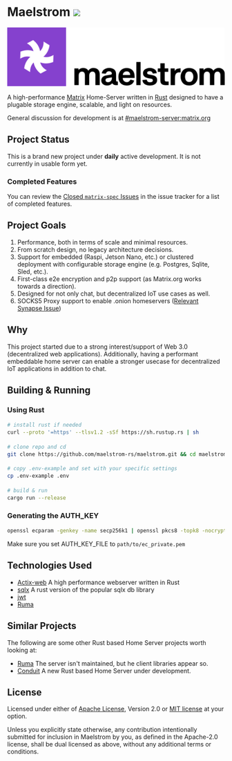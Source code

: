 # Maelstrom ![](https://github.com/maelstrom-rs/maelstrom/workflows/Build/badge.svg)

<img src="./.github/logo-banner.svg">

A high-performance [Matrix](https://matrix.org) Home-Server written in [Rust](rust-lang.org) designed to have a plugable storage engine, scalable, and light on resources.

General discussion for development is at [#maelstrom-server:matrix.org](https://matrix.to/#/#maelstrom-server:matrix.org)

## Project Status

This is a brand new project under **daily** active development. It is not currently in usable form yet.

### Completed Features

You can review the [Closed `matrix-spec` Issues](https://github.com/maelstrom-rs/maelstrom/issues?q=is%3Aissue+is%3Aclosed+sort%3Acreated-asc+label%3Amatrix-spec+) in the issue tracker for a list of completed features.

## Project Goals

1. Performance, both in terms of scale and minimal resources.
2. From scratch design, no legacy architecture decisions.
3. Support for embedded (Raspi, Jetson Nano, etc.) or clustered deployment with configurable storage engine (e.g. Postgres, Sqlite, Sled, etc.).
4. First-class e2e encryption and p2p support (as Matrix.org works towards a direction).
5. Designed for not only chat, but decentralized IoT use cases as well.
6. SOCKS5 Proxy support to enable .onion homeservers ([Relevant Synapse Issue](https://github.com/matrix-org/synapse/issues/7088))

## Why

This project started due to a strong interest/support of Web 3.0 (decentralized web applications). Additionally,
having a performant embeddable home server can enable a stronger usecase for decentralized IoT applications in addition to chat.

## Building & Running

### Using Rust

```bash
# install rust if needed
curl --proto '=https' --tlsv1.2 -sSf https://sh.rustup.rs | sh

# clone repo and cd
git clone https://github.com/maelstrom-rs/maelstrom.git && cd maelstrom

# copy .env-example and set with your specific settings
cp .env-example .env

# build & run
cargo run --release
```

### Generating the AUTH_KEY

```bash
openssl ecparam -genkey -name secp256k1 | openssl pkcs8 -topk8 -nocrypt -out ec_private.pem
```

Make sure you set AUTH_KEY_FILE to `path/to/ec_private.pem`

## Technologies Used

- [Actix-web](https://actix.rs) A high performance webserver written in Rust
- [sqlx](https://github.com/launchbadge/sqlx) A rust version of the popular sqlx db library
- [jwt](https://jwt.io)
- [Ruma](https://github.com/ruma)

## Similar Projects

The following are some other Rust based Home Server projects worth looking at:

- [Ruma](https://github.com/ruma) The server isn't maintained, but he client libraries appear so.
- [Conduit](https://git.koesters.xyz/timo/conduit) A new Rust based Home Server under development.

## License

Licensed under either of [Apache License](LICENSE-APACHE), Version
2.0 or [MIT license](LICENSE-MIT) at your option.

Unless you explicitly state otherwise, any contribution intentionally submitted
for inclusion in Maelstrom by you, as defined in the Apache-2.0 license, shall be
dual licensed as above, without any additional terms or conditions.
